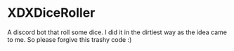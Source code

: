 # XDXDiceRoller
A discord bot that roll some dice. I did it in the dirtiest way as the idea came to me. So please forgive this trashy code :)
